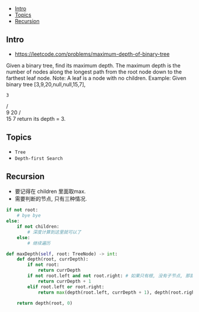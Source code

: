 - [Intro](#intro)
- [Topics](#topics)
- [Recursion](#recursion)

## Intro

- https://leetcode.com/problems/maximum-depth-of-binary-tree

Given a binary tree, find its maximum depth.
The maximum depth is the number of nodes along the longest path from the root node down to the farthest leaf node.
Note: A leaf is a node with no children.
Example:
Given binary tree [3,9,20,null,null,15,7],

    3
   / \
  9  20
    /  \
   15   7
return its depth = 3.



## Topics

- `Tree`
- `Depth-first Search`


## Recursion

- 要记得在 children 里面取max.
- 需要判断的节点, 只有三种情况.
```py
if not root:
    # bye bye
else:
    if not children:
        # 深度计算到这里就可以了
    else:
        # 继续遍历
```



```py
def maxDepth(self, root: TreeNode) -> int:
    def depth(root, currDepth):
        if not root:
            return currDepth
        if not root.left and not root.right: # 如果只有根, 没有子节点, 那就 当前深度+1 完成
            return currDepth + 1
        elif root.left or root.right:
            return max(depth(root.left, currDepth + 1), depth(root.right, currDepth + 1)) # 如果有子节点, 那就看谁更深
    
    return depth(root, 0)
```